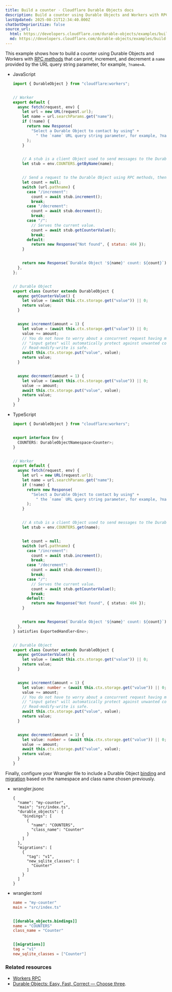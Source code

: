 ```yaml
---
title: Build a counter · Cloudflare Durable Objects docs
description: Build a counter using Durable Objects and Workers with RPC methods.
lastUpdated: 2025-08-21T12:34:40.000Z
chatbotDeprioritize: false
source_url:
  html: https://developers.cloudflare.com/durable-objects/examples/build-a-counter/
  md: https://developers.cloudflare.com/durable-objects/examples/build-a-counter/index.md
---
```


This example shows how to build a counter using Durable Objects and Workers with [RPC methods](https://developers.cloudflare.com/workers/runtime-apis/rpc) that can print, increment, and decrement a `name` provided by the URL query string parameter, for example, `?name=A`.

* JavaScript

  ```js
  import { DurableObject } from "cloudflare:workers";


  // Worker
  export default {
    async fetch(request, env) {
      let url = new URL(request.url);
      let name = url.searchParams.get("name");
      if (!name) {
        return new Response(
          "Select a Durable Object to contact by using" +
            " the `name` URL query string parameter, for example, ?name=A",
        );
      }


      // A stub is a client Object used to send messages to the Durable Object.
      let stub = env.COUNTERS.getByName(name);


      // Send a request to the Durable Object using RPC methods, then await its response.
      let count = null;
      switch (url.pathname) {
        case "/increment":
          count = await stub.increment();
          break;
        case "/decrement":
          count = await stub.decrement();
          break;
        case "/":
          // Serves the current value.
          count = await stub.getCounterValue();
          break;
        default:
          return new Response("Not found", { status: 404 });
      }


      return new Response(`Durable Object '${name}' count: ${count}`);
    },
  };


  // Durable Object
  export class Counter extends DurableObject {
    async getCounterValue() {
      let value = (await this.ctx.storage.get("value")) || 0;
      return value;
    }


    async increment(amount = 1) {
      let value = (await this.ctx.storage.get("value")) || 0;
      value += amount;
      // You do not have to worry about a concurrent request having modified the value in storage.
      // "input gates" will automatically protect against unwanted concurrency.
      // Read-modify-write is safe.
      await this.ctx.storage.put("value", value);
      return value;
    }


    async decrement(amount = 1) {
      let value = (await this.ctx.storage.get("value")) || 0;
      value -= amount;
      await this.ctx.storage.put("value", value);
      return value;
    }
  }
  ```

* TypeScript

  ```ts
  import { DurableObject } from "cloudflare:workers";


  export interface Env {
    COUNTERS: DurableObjectNamespace<Counter>;
  }


  // Worker
  export default {
    async fetch(request, env) {
      let url = new URL(request.url);
      let name = url.searchParams.get("name");
      if (!name) {
        return new Response(
          "Select a Durable Object to contact by using" +
            " the `name` URL query string parameter, for example, ?name=A",
        );
      }


      // A stub is a client Object used to send messages to the Durable Object.
      let stub = env.COUNTERS.get(name);


      let count = null;
      switch (url.pathname) {
        case "/increment":
          count = await stub.increment();
          break;
        case "/decrement":
          count = await stub.decrement();
          break;
        case "/":
          // Serves the current value.
          count = await stub.getCounterValue();
          break;
        default:
          return new Response("Not found", { status: 404 });
      }


      return new Response(`Durable Object '${name}' count: ${count}`);
    },
  } satisfies ExportedHandler<Env>;


  // Durable Object
  export class Counter extends DurableObject {
    async getCounterValue() {
      let value = (await this.ctx.storage.get("value")) || 0;
      return value;
    }


    async increment(amount = 1) {
      let value: number = (await this.ctx.storage.get("value")) || 0;
      value += amount;
      // You do not have to worry about a concurrent request having modified the value in storage.
      // "input gates" will automatically protect against unwanted concurrency.
      // Read-modify-write is safe.
      await this.ctx.storage.put("value", value);
      return value;
    }


    async decrement(amount = 1) {
      let value: number = (await this.ctx.storage.get("value")) || 0;
      value -= amount;
      await this.ctx.storage.put("value", value);
      return value;
    }
  }
  ```

Finally, configure your Wrangler file to include a Durable Object [binding](https://developers.cloudflare.com/durable-objects/get-started/#4-configure-durable-object-bindings) and [migration](https://developers.cloudflare.com/durable-objects/reference/durable-objects-migrations/) based on the namespace and class name chosen previously.

* wrangler.jsonc

  ```jsonc
  {
    "name": "my-counter",
    "main": "src/index.ts",
    "durable_objects": {
      "bindings": [
        {
          "name": "COUNTERS",
          "class_name": "Counter"
        }
      ]
    },
    "migrations": [
      {
        "tag": "v1",
        "new_sqlite_classes": [
          "Counter"
        ]
      }
    ]
  }
  ```

* wrangler.toml

  ```toml
  name = "my-counter"
  main = "src/index.ts"


  [[durable_objects.bindings]]
  name = "COUNTERS"
  class_name = "Counter"


  [[migrations]]
  tag = "v1"
  new_sqlite_classes = ["Counter"]
  ```

### Related resources

* [Workers RPC](https://developers.cloudflare.com/workers/runtime-apis/rpc/)
* [Durable Objects: Easy, Fast, Correct — Choose three](https://blog.cloudflare.com/durable-objects-easy-fast-correct-choose-three/).

